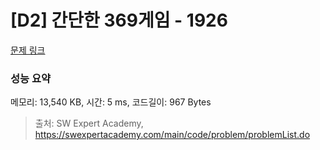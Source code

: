 # [D2] 간단한 369게임 - 1926 

[문제 링크](https://swexpertacademy.com/main/code/problem/problemDetail.do?contestProbId=AV5PTeo6AHUDFAUq) 

### 성능 요약

메모리: 13,540 KB, 시간: 5 ms, 코드길이: 967 Bytes



> 출처: SW Expert Academy, https://swexpertacademy.com/main/code/problem/problemList.do